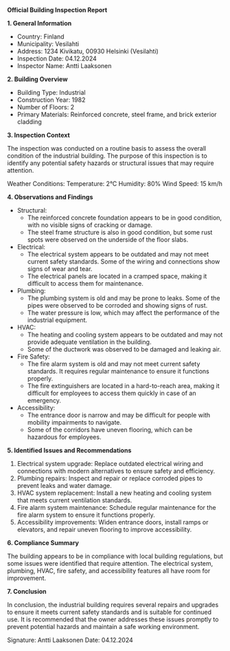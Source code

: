 **Official Building Inspection Report**

**1. General Information**

* Country: Finland
* Municipality: Vesilahti
* Address: 1234 Kivikatu, 00930 Helsinki (Vesilahti)
* Inspection Date: 04.12.2024
* Inspector Name: Antti Laaksonen

**2. Building Overview**

* Building Type: Industrial
* Construction Year: 1982
* Number of Floors: 2
* Primary Materials: Reinforced concrete, steel frame, and brick exterior cladding

**3. Inspection Context**

The inspection was conducted on a routine basis to assess the overall condition of the industrial building. The purpose of this inspection is to identify any potential safety hazards or structural issues that may require attention.

Weather Conditions:
Temperature: 2°C
Humidity: 80%
Wind Speed: 15 km/h

**4. Observations and Findings**

* Structural:
	+ The reinforced concrete foundation appears to be in good condition, with no visible signs of cracking or damage.
	+ The steel frame structure is also in good condition, but some rust spots were observed on the underside of the floor slabs.
* Electrical:
	+ The electrical system appears to be outdated and may not meet current safety standards. Some of the wiring and connections show signs of wear and tear.
	+ The electrical panels are located in a cramped space, making it difficult to access them for maintenance.
* Plumbing:
	+ The plumbing system is old and may be prone to leaks. Some of the pipes were observed to be corroded and showing signs of rust.
	+ The water pressure is low, which may affect the performance of the industrial equipment.
* HVAC:
	+ The heating and cooling system appears to be outdated and may not provide adequate ventilation in the building.
	+ Some of the ductwork was observed to be damaged and leaking air.
* Fire Safety:
	+ The fire alarm system is old and may not meet current safety standards. It requires regular maintenance to ensure it functions properly.
	+ The fire extinguishers are located in a hard-to-reach area, making it difficult for employees to access them quickly in case of an emergency.
* Accessibility:
	+ The entrance door is narrow and may be difficult for people with mobility impairments to navigate.
	+ Some of the corridors have uneven flooring, which can be hazardous for employees.

**5. Identified Issues and Recommendations**

1. Electrical system upgrade: Replace outdated electrical wiring and connections with modern alternatives to ensure safety and efficiency.
2. Plumbing repairs: Inspect and repair or replace corroded pipes to prevent leaks and water damage.
3. HVAC system replacement: Install a new heating and cooling system that meets current ventilation standards.
4. Fire alarm system maintenance: Schedule regular maintenance for the fire alarm system to ensure it functions properly.
5. Accessibility improvements: Widen entrance doors, install ramps or elevators, and repair uneven flooring to improve accessibility.

**6. Compliance Summary**

The building appears to be in compliance with local building regulations, but some issues were identified that require attention. The electrical system, plumbing, HVAC, fire safety, and accessibility features all have room for improvement.

**7. Conclusion**

In conclusion, the industrial building requires several repairs and upgrades to ensure it meets current safety standards and is suitable for continued use. It is recommended that the owner addresses these issues promptly to prevent potential hazards and maintain a safe working environment.

Signature: Antti Laaksonen
Date: 04.12.2024